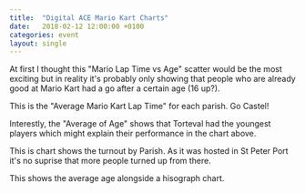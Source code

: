 ```yaml
---
title:  "Digital ACE Mario Kart Charts"
date:   2018-02-12 12:00:00 +0100
categories: event
layout: single
---
```


At first I thought this "Mario Lap Time vs Age" scatter would be the most exciting but in reality it's probably only showing that people who are already good at Mario Kart had a go after a certain age (16 up?).

This is the "Average Mario Kart Lap Time" for each parish. Go Castel!

Interestly, the "Average of Age" shows that Torteval had the youngest players which might explain their performance in the chart above.

This is chart shows the turnout by Parish. As it was hosted in St Peter Port it's no suprise that more people turned up from there.

This shows the average age alongside a hisograph chart.

